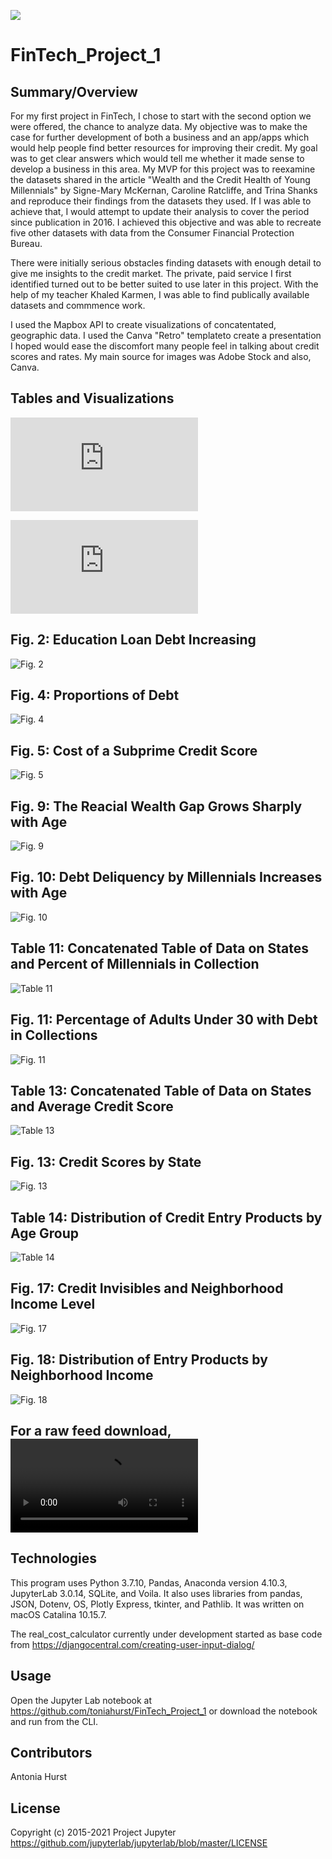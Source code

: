 ![](https://github.com/toniahurst/FinTech_Project_1/blob/main/Resources_Project_1/screenshots/FullLogo%20(1).png)

# FinTech_Project_1

## Summary/Overview
For my first project in FinTech, I chose to start with the second option we were offered, the chance to analyze data. My objective was to make the case for further development of both a business and an app/apps which would help people find better resources for improving their credit. My goal was to get clear answers which would tell me whether it made sense to develop a business in this area. My MVP for this project was to reexamine the datasets shared in the article "Wealth and the Credit Health of Young Millennials" by Signe-Mary McKernan, Caroline Ratcliffe, and Trina Shanks and reproduce their findings from the datasets they used. If I was able to achieve that, I would attempt to update their analysis to cover the period since publication in 2016. I achieved this objective and was able to recreate five other datasets with data from the Consumer Financial Protection Bureau.

There were initially serious obstacles finding datasets with enough detail to give me insights to the credit market. The private, paid service I first identified turned out to be better suited to use later in this project. With the help of my teacher Khaled Karmen, I was able to find publically available datasets and commmence work. 

I used the Mapbox API to create visualizations of concatentated, geographic data. I used the Canva "Retro" templateto create a presentation I hoped would ease the discomfort many people feel in talking about credit scores and rates. My main source for images was Adobe Stock and also, Canva. 

## Tables and Visualizations

![The original project proposal is here](https://github.com/toniahurst/FinTech_Project_1/blob/main/Smart_Start_Presentation%20and%20notes/Smart%20Start%20-%20Google%20Docs.pdf)

![The presentation can be found here](https://github.com/toniahurst/FinTech_Project_1/blob/main/Smart_Start_Presentation%20and%20notes/Retro%20Brainstorm%20Presentation.pdf)

## Fig. 2: Education Loan Debt Increasing

![Fig. 2](https://github.com/toniahurst/FinTech_Project_1/blob/main/Resources_Project_1/screenshots/Fig.%202.png)

## Fig. 4: Proportions of Debt

![Fig. 4](https://github.com/toniahurst/FinTech_Project_1/blob/main/Resources_Project_1/screenshots/Fig.%204.png)

## Fig. 5: Cost of a Subprime Credit Score

![Fig. 5](https://github.com/toniahurst/FinTech_Project_1/blob/main/Resources_Project_1/screenshots/Fig.%205.png)

## Fig. 9: The Reacial Wealth Gap Grows Sharply with Age

![Fig. 9](https://github.com/toniahurst/FinTech_Project_1/blob/main/Resources_Project_1/screenshots/Fig.%209.png)

## Fig. 10: Debt Deliquency by Millennials Increases with Age

![Fig. 10](https://github.com/toniahurst/FinTech_Project_1/blob/main/Resources_Project_1/screenshots/Fig.%2010.png)

## Table 11: Concatenated Table of Data on States and Percent of Millennials in Collection

![Table 11](https://github.com/toniahurst/FinTech_Project_1/blob/main/Resources_Project_1/screenshots/Table%2011.png)

## Fig. 11: Percentage of Adults Under 30 with Debt in Collections

![Fig. 11](https://github.com/toniahurst/FinTech_Project_1/blob/main/Resources_Project_1/screenshots/Fig.%2011.png)

## Table 13: Concatenated Table of Data on States and Average Credit Score

![Table 13](https://github.com/toniahurst/FinTech_Project_1/blob/main/Resources_Project_1/screenshots/Table%2013.png)

## Fig. 13: Credit Scores by State

![Fig. 13](https://github.com/toniahurst/FinTech_Project_1/blob/main/Resources_Project_1/screenshots/Table%2013.png)

## Table 14: Distribution of Credit Entry Products by Age Group

![Table 14](https://github.com/toniahurst/FinTech_Project_1/blob/main/Resources_Project_1/screenshots/Table%2014.png)

## Fig. 17: Credit Invisibles and Neighborhood Income Level

![Fig. 17](https://github.com/toniahurst/FinTech_Project_1/blob/main/Resources_Project_1/screenshots/Fig.%2017.png)

## Fig. 18: Distribution of Entry Products by Neighborhood Income

![Fig. 18](https://github.com/toniahurst/FinTech_Project_1/blob/main/Resources_Project_1/screenshots/Fig.%2018.png)

## For a raw feed download,![click this link](https://github.com/toniahurst/FinTech_Module_7_Challenge/blob/main/images/Screen%20Recording%202021-08-15%20at%2012.48.39%20PM.mov)


## Technologies

This program uses Python 3.7.10, Pandas, Anaconda version 4.10.3, JupyterLab 3.0.14, SQLite, and Voila. It also uses libraries from pandas, JSON, Dotenv, OS, Plotly Express, tkinter, and Pathlib. It was written on macOS Catalina 10.15.7.

The real_cost_calculator currently under development started as base code from https://djangocentral.com/creating-user-input-dialog/

## Usage

Open the Jupyter Lab notebook at https://github.com/toniahurst/FinTech_Project_1 or download the notebook and run from the CLI.

## Contributors

Antonia Hurst

## License
Copyright (c) 2015-2021 Project Jupyter https://github.com/jupyterlab/jupyterlab/blob/master/LICENSE


